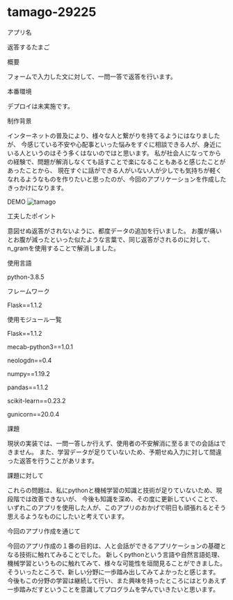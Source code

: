 # tamago-29225
アプリ名

返答するたまご

概要

フォームで入力した文に対して、一問一答で返答を行います。

本番環境

デプロイは未実施です。

制作背景

インターネットの普及により、様々な人と繋がりを持てるようにはなりましたが、
今感じている不安や心配事といった悩みをすぐに相談できる人が、身近にいる人というのはそう多くはないのではと思います。
私が社会人になってからの経験で、問題が解消しなくても話すことで楽になることもあると感じたことがあったことから、
現在すぐに話ができる人がいない人が少しでも気持ちが軽くなれるようなものを作りたいと思ったのが、今回のアプリケーションを作成したきっかけになります。

DEMO
![tamago](https://user-images.githubusercontent.com/69794984/95052187-7735cc00-0729-11eb-9408-c7b2e85c1e9d.gif)

工夫したポイント

意図せぬ返答がされないように、都度データの追加を行いました。
お腹が痛いとお腹が減ったといった似たような言葉で、同じ返答がされるのに対して、n_gramを使用することで解消しました。
        
使用言語

python-3.8.5

フレームワーク

Flask==1.1.2

使用モジュール一覧

Flask==1.1.2

mecab-python3==1.0.1

neologdn==0.4

numpy==1.19.2

pandas==1.1.2

scikit-learn==0.23.2

gunicorn==20.0.4

課題

現状の実装では、一問一答しか行えず、使用者の不安解消に至るまでの会話はできません。
また、学習データが足りていないため、予期せぬ入力に対して間違った返答を行うことがあリます。

課題に対して

これらの問題は、私にpythonと機械学習の知識と技術が足りていないため、現段階では改善できないが、
今後も知識を深め、その度に更新していくことで、いずれこのアプリを使用した人が、このアプリのおかげで明日も頑張れるとそう思えるようなものにしたいと考えています。

今回のアプリ作成を通じて

今回のアプリ作成の１番の目的は、人と会話ができるアプリケーションの基礎となる技術に触れてみることでした。
新しくpythonという言語や自然言語処理、機械学習というものに触れてみて、様々な可能性を垣間見ることができました。
そういったところで、新しい分野に一歩踏み出してみてよかったと感じます。
今後もこの分野の学習は継続して行い、また興味を持ったところにはとりあえず一歩踏みだすということを意識してプログラムを学んでいきたいと思います。


